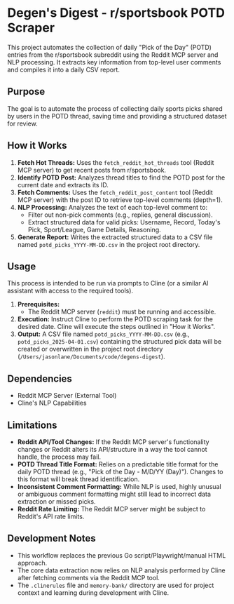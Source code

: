 # Degen's Digest - r/sportsbook POTD Scraper

This project automates the collection of daily "Pick of the Day" (POTD) entries from the r/sportsbook subreddit using the Reddit MCP server and NLP processing. It extracts key information from top-level user comments and compiles it into a daily CSV report.

## Purpose

The goal is to automate the process of collecting daily sports picks shared by users in the POTD thread, saving time and providing a structured dataset for review.

## How it Works

1.  **Fetch Hot Threads:** Uses the `fetch_reddit_hot_threads` tool (Reddit MCP server) to get recent posts from r/sportsbook.
2.  **Identify POTD Post:** Analyzes thread titles to find the POTD post for the current date and extracts its ID.
3.  **Fetch Comments:** Uses the `fetch_reddit_post_content` tool (Reddit MCP server) with the post ID to retrieve top-level comments (depth=1).
4.  **NLP Processing:** Analyzes the text of each top-level comment to:
    *   Filter out non-pick comments (e.g., replies, general discussion).
    *   Extract structured data for valid picks: Username, Record, Today's Pick, Sport/League, Game Details, Reasoning.
5.  **Generate Report:** Writes the extracted structured data to a CSV file named `potd_picks_YYYY-MM-DD.csv` in the project root directory.

## Usage

This process is intended to be run via prompts to Cline (or a similar AI assistant with access to the required tools).

1.  **Prerequisites:**
    *   The Reddit MCP server (`reddit`) must be running and accessible.
2.  **Execution:**
    Instruct Cline to perform the POTD scraping task for the desired date. Cline will execute the steps outlined in "How it Works".
3.  **Output:**
    A CSV file named `potd_picks_YYYY-MM-DD.csv` (e.g., `potd_picks_2025-04-01.csv`) containing the structured pick data will be created or overwritten in the project root directory (`/Users/jasonlane/Documents/code/degens-digest`).

## Dependencies

-   Reddit MCP Server (External Tool)
-   Cline's NLP Capabilities

## Limitations

-   **Reddit API/Tool Changes:** If the Reddit MCP server's functionality changes or Reddit alters its API/structure in a way the tool cannot handle, the process may fail.
-   **POTD Thread Title Format:** Relies on a predictable title format for the daily POTD thread (e.g., "Pick of the Day - M/D/YY (Day)"). Changes to this format will break thread identification.
-   **Inconsistent Comment Formatting:** While NLP is used, highly unusual or ambiguous comment formatting might still lead to incorrect data extraction or missed picks.
-   **Reddit Rate Limiting:** The Reddit MCP server might be subject to Reddit's API rate limits.

## Development Notes

-   This workflow replaces the previous Go script/Playwright/manual HTML approach.
-   The core data extraction now relies on NLP analysis performed by Cline after fetching comments via the Reddit MCP tool.
-   The `.clinerules` file and `memory-bank/` directory are used for project context and learning during development with Cline.

